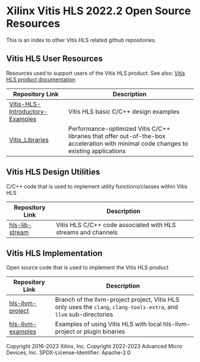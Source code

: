 # Xilinx Vitis HLS 2022.2 Open Source Resources
This is an index to other Vitis HLS related github repositories.

## Vitis HLS User Resources
Resources used to support users of the Vitis HLS product.  See also: [Vitis HLS product documentation](https://docs.xilinx.com/r/en-US/ug1399-vitis-hls)

Repository Link            | Description
---------------------|------------------
[Vitis-HLS-Introductory-Examples](https://github.com/Xilinx/Vitis-HLS-Introductory-Examples/tree/2022.2) | Vitis HLS basic C/C++ design examples 
[Vitis_Libraries](https://github.com/Xilinx/Vitis_Libraries/tree/v2022.2_rel) | Performance-optimized Vitis C/C++ libraries that offer out-of-the-box acceleration with minimal code changes to existing applications

## Vitis HLS Design Utilities
C/C++ code that is used to implement utility functions/classes within Vitis HLS

Repository Link            | Description
---------------------|------------------
[hls-lib-stream](https://github.com/Xilinx/hls-lib-stream/tree/2022.2) | Vitis HLS C/C++ code associated with HLS streams and channels


## Vitis HLS Implementation
Open source code that is used to implement the Vitis HLS product

Repository Link            | Description
---------------------|------------------
[hls-llvm-project](https://github.com/Xilinx/hls-llvm-project/tree/2023.1) | Branch of the llvm-project project, Vitis HLS only uses the `clang`, `clang-tools-extra`, and `llvm` sub-directories
[hls-llvm-examples](https://github.com/Xilinx/hls-llvm-examples/tree/2022.2) | Examples of using Vitis HLS with local hls-llvm-project or plugin binaries 

Copyright 2016-2023 Xilinx, Inc.
Copyright 2022-2023 Advanced Micro Devices, Inc.
SPDX-License-Identifier: Apache-2.0

